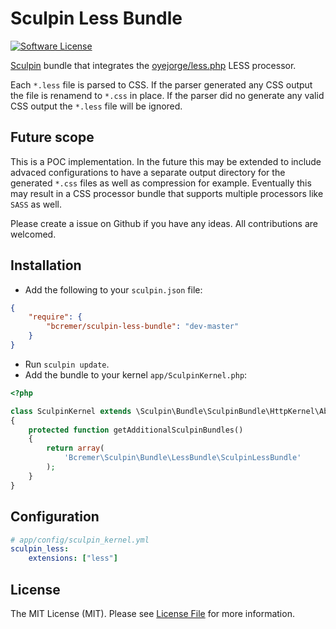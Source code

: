 # Sculpin Less Bundle

[![Software License](https://img.shields.io/badge/license-MIT-brightgreen.svg?style=flat-square)](LICENSE)

[Sculpin](http://sculpin.io) bundle that integrates the [oyejorge/less.php](https://github.com/oyejorge/less.php) LESS processor.

Each `*.less` file is parsed to CSS. 
If the parser generated any CSS output the file is renamend to `*.css` in place. 
If the parser did no generate any valid CSS output the `*.less` file will be ignored. 

## Future scope
This is a POC implementation. In the future this may be extended to include advaced configurations to have a separate output directory for the generated `*.css` files as well as compression for example.
Eventually this may result in a CSS processor bundle that supports multiple processors like `SASS` as well.  

Please create a issue on Github if you have any ideas. All contributions are welcomed.


## Installation

* Add the following to your `sculpin.json` file:

```json
{
    "require": {
        "bcremer/sculpin-less-bundle": "dev-master"
    }
}
```

* Run `sculpin update`.
* Add the bundle to your kernel `app/SculpinKernel.php`:

```php
<?php

class SculpinKernel extends \Sculpin\Bundle\SculpinBundle\HttpKernel\AbstractKernel
{
    protected function getAdditionalSculpinBundles()
    {
        return array(
            'Bcremer\Sculpin\Bundle\LessBundle\SculpinLessBundle'
        );
    }
}
```

## Configuration

```yaml
# app/config/sculpin_kernel.yml
sculpin_less:
    extensions: ["less"]
```

## License

The MIT License (MIT). Please see [License File](LICENSE) for more information.

